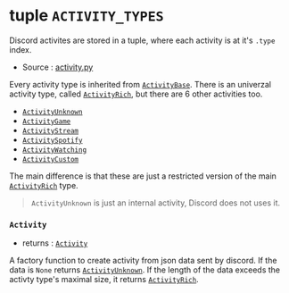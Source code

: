 # tuple `ACTIVITY_TYPES`

Discord activites are stored in a tuple, where each activity is at
it's `.type` index.

- Source : [activity.py](https://github.com/HuyaneMatsu/hata/blob/master/hata/discord/activity.py)

Every activity type is inherited from
[`ActivityBase`](ActivityBase.md).
There is an univerzal activity type, called
[`ActivityRich`](ActivityRich.md), but there are 6 other activities too.

- [`ActivityUnknown`](ActivityUnknown.md)
- [`ActivityGame`](ActivityGame.md)
- [`ActivityStream`](ActivityStream.md)
- [`ActivitySpotify`](ActivitySpotify.md)
- [`ActivityWatching`](ActivityWatching.md)
- [`ActivityCustom`](ActivityCustom.md)

The main difference is that these are just a restricted version of the main
[`ActivityRich`](ActivityRich.md) type.

> `ActivityUnknown` is just an internal activity, Discord does not uses it.

### `Activity`

- returns : [`Activity`](ACTIVITY_TYPES.md)

A factory function to create activity from json data sent by discord.
If the data is `None` returns [`ActivityUnknown`](ActivityUnknown.md).
If the length of the data exceeds the activty type's maximal size,
it returns [`ActivityRich`](ActivityRich.md).

